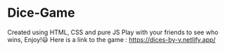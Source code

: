 # Dice-Game
Created using HTML, CSS and pure JS
Play with your friends to see who wins, Enjoy!😃
Here is a link to the game : 
https://dices-by-v.netlify.app/
